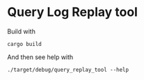# Query Log Replay tool

Build with

```shell
cargo build
```

And then see help with
```shell
./target/debug/query_replay_tool --help
```
